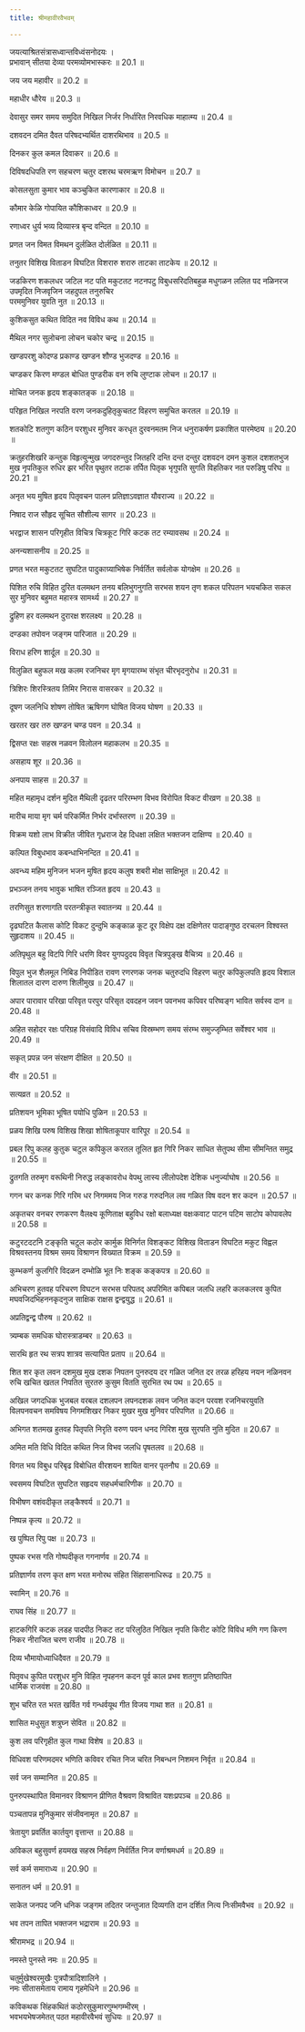 ```yaml
---
title: श्रीमहावीरवैभवम्

---
```

जयत्याश्रितसंत्रासध्वान्तविध्वंसनोदयः ।  
प्रभावान् सीतया देव्या परमव्योमभास्करः ॥ 20.1 ॥

जय जय महावीर ॥ 20.2 ॥

महाधीर धौरेय ॥ 20.3 ॥

देवासुर समर समय समुदित निखिल निर्जर निर्धारित निरवधिक माहात्म्य ॥ 20.4 ॥

दशवदन दमित दैवत परिषदभ्यर्थित दाशरथिभाव ॥ 20.5 ॥

दिनकर कुल कमल दिवाकर ॥ 20.6 ॥

दिविषदधिपति रण सहचरण चतुर दशरथ चरमऋण विमोचन ॥ 20.7 ॥

कोसलसुता कुमार भाव कञ्चुकित कारणाकार ॥ 20.8 ॥

कौमार केळि गोपायित कौशिकाध्वर ॥ 20.9 ॥

रणाध्वर धुर्य भव्य दिव्यास्त्र बृन्द वन्दित ॥ 20.10 ॥

प्रणत जन विमत विमथन दुर्लळित दोर्लळित ॥ 20.11 ॥

तनुतर विशिख विताडन विघटित विशरारु शरारु ताटका ताटकेय ॥ 20.12 ॥

जडकिरण शकलधर जटिल नट पति मकुटतट नटनपटु विबुधसरिदतिबहुळ मधुगळन ललित पद नळिनरज उपमृदित निजवृजिन जहदुपल तनुरुचिर  
परममुनिवर युवति नुत ॥ 20.13 ॥

कुशिकसुत कथित विदित नव विविध कथ ॥ 20.14 ॥

मैथिल नगर सुलोचना लोचन चकोर चन्द्र ॥ 20.15 ॥

खण्डपरशु कोदण्ड प्रकाण्ड खण्डन शौण्ड भुजदण्ड ॥ 20.16 ॥

चण्डकर किरण मण्डल बोधित पुण्डरीक वन रुचि लुण्टाक लोचन ॥ 20.17 ॥

मोचित जनक हृदय शङ्कातङ्क ॥ 20.18 ॥

परिहृत निखिल नरपति वरण जनकदुहितृकुचतट विहरण समुचित करतल ॥ 20.19 ॥

शतकोटि शतगुण कठिन परशुधर मुनिवर करधृत दुरवनमतम निज धनुराकर्षण प्रकाशित पारमेष्ठ्य ॥ 20.20 ॥

क्रतुहरशिखरि कन्तुक विहृत्युन्मुख जगदरुन्तुद जितहरि दन्ति दन्त दन्तुर दशवदन दमन कुशल दशशतभुज मुख नृपतिकुल रुधिर झर भरित पृथुतर तटाक तर्पित पितृक भृगुपति सुगति विहतिकर नत परुडिषु परिघ ॥ 20.21 ॥

अनृत भय मुषित हृदय पितृवचन पालन प्रतिज्ञाऽवज्ञात यौवराज्य ॥ 20.22 ॥

निषाद राज सौहृद सूचित सौशील्य सागर ॥ 20.23 ॥

भरद्वाज शासन परिगृहीत विचित्र चित्रकूट गिरि कटक तट रम्यावसथ ॥ 20.24 ॥

अनन्यशासनीय ॥ 20.25 ॥

प्रणत भरत मकुटतट सुघटित पादुकाग्र्याभिषेक निर्वर्तित सर्वलोक योगक्षेम ॥ 20.26 ॥

पिशित रुचि विहित दुरित वलमथन तनय बलिभुगनुगति सरभस शयन तृण शकल परिपतन भयचकित सकल सुर मुनिवर बहुमत महास्त्र सामर्थ्य ॥ 20.27 ॥

द्रुहिण हर वलमथन दुरारक्ष शरलक्ष्य ॥ 20.28 ॥

दण्डका तपोवन जङ्गम पारिजात ॥ 20.29 ॥

विराध हरिण शार्दूल ॥ 20.30 ॥

विलुळित बहुफल मख कलम रजनिचर मृग मृगयारम्भ संभृत चीरभृदनुरोध ॥ 20.31 ॥

त्रिशिरः शिरस्त्रितय तिमिर निरास वासरकर ॥ 20.32 ॥

दूषण जलनिधि शोषण तोषित ऋषिगण घोषित विजय घोषण ॥ 20.33 ॥

खरतर खर तरु खण्डन चण्ड पवन ॥ 20.34 ॥

द्विसप्त रक्षः सहस्र नळवन विलोलन महाकलभ ॥ 20.35 ॥

असहाय शूर ॥ 20.36 ॥

अनपाय साहस ॥ 20.37 ॥

महित महामृध दर्शन मुदित मैथिली दृढतर परिरम्भण विभव विरोपित विकट वीरव्रण ॥ 20.38 ॥

मारीच माया मृग चर्म परिकर्मित निर्भर दर्भास्तरण ॥ 20.39 ॥

विक्रम यशो लाभ विक्रीत जीवित गृध्रराज देह दिधक्षा लक्षित भक्तजन दाक्षिण्य ॥ 20.40 ॥

कल्पित विबुधभाव कबन्धाभिनन्दित ॥ 20.41 ॥

अवन्ध्य महिम मुनिजन भजन मुषित हृदय कलुष शबरी मोक्ष साक्षिभूत ॥ 20.42 ॥

प्रभञ्जन तनय भावुक भाषित रञ्जित हृदय ॥ 20.43 ॥

तरणिसुत शरणागति परतन्त्रीकृत स्वातन्त्र्य ॥ 20.44 ॥

दृढघटित कैलास कोटि विकट दुन्दुभि कङ्काळ कूट दूर विक्षेप दक्ष दक्षिणेतर पादाङ्गुष्ठ दरचलन विश्वस्त सुहृदाशय ॥ 20.45 ॥

अतिपृथुल बहु विटपि गिरि धरणि विवर युगपदुदय विवृत चित्रपुङ्ख वैचित्र्य ॥ 20.46 ॥

विपुल भुज शैलमूल निबिड निपीडित रावण रणरणक जनक चतुरुदधि विहरण चतुर कपिकुलपति हृदय विशाल शिलातल दारण दारुण शिलीमुख ॥ 20.47 ॥

अपार पारावार परिखा परिवृत परपुर परिसृत दवदहन जवन पवनभव कपिवर परिष्वङ्ग भावित सर्वस्व दान ॥ 20.48 ॥

अहित सहोदर रक्षः परिग्रह विसंवादि विविध सचिव विस्रम्भण समय संरम्भ समुज्जृम्भित सर्वेश्वर भाव ॥ 20.49 ॥

सकृत् प्रपन्न जन संरक्षण दीक्षित ॥ 20.50 ॥

वीर ॥ 20.51 ॥

सत्यव्रत ॥ 20.52 ॥

प्रतिशयन भूमिका भूषित पयोधि पुळिन ॥ 20.53 ॥

प्रळय शिखि परुष विशिख शिखा शोषिताकूपार वारिपूर ॥ 20.54 ॥

प्रबल रिपु कलह कुतुक चटुल कपिकुल करतल तूलित हृत गिरि निकर साधित सेतुपथ सीमा सीमन्तित समुद्र ॥ 20.55 ॥

द्रुतगति तरुमृग वरूथिनी निरुद्ध लङ्कावरोध वेपथु लास्य लीलोपदेश देशिक धनुर्ज्याघोष ॥ 20.56 ॥

गगन चर कनक गिरि गरिम धर निगममय निज गरुड गरुदनिल लव गळित विष वदन शर कदन ॥ 20.57 ॥

अकृतचर वनचर रणकरण वैलक्ष्य कूणिताक्ष बहुविध रक्षो बलाध्यक्ष वक्षःकवाट पाटन पटिम साटोप कोपावलेप ॥ 20.58 ॥

कटुरटदटनि टङ्कृति चटुल कठोर कार्मुक विनिर्गत विशङ्कट विशिख विताडन विघटित मकुट विह्वल विश्रवस्तनय विश्रम समय विश्राणन विख्यात विक्रम ॥ 20.59 ॥

कुम्भकर्ण कुलगिरि विदळन दम्भोळि भूत निः शङ्क कङ्कपत्र ॥ 20.60 ॥

अभिचरण हुतवह परिचरण विघटन सरभस परिपतद् अपरिमित कपिबल जलधि लहरि कलकलरव कुपित मघवजिदभिहननकृदनुज साक्षिक राक्षस द्वन्द्वयुद्ध ॥ 20.61 ॥

अप्रतिद्वन्द्व पौरुष ॥ 20.62 ॥

त्र्यम्बक समधिक घोरास्त्राडम्बर ॥ 20.63 ॥

सारथि हृत रथ सत्रप शात्रव सत्यापित प्रताप ॥ 20.64 ॥

शित शर कृत लवन दशमुख मुख दशक निपतन पुनरुदय दर गळित जनित दर तरळ हरिहय नयन नळिनवन रुचि खचित खतल निपतित सुरतरु कुसुम वितति सुरभित रथ पथ ॥ 20.65 ॥

अखिल जगदधिक भुजबल वरबल दशलपन लपनदशक लवन जनित कदन परवश रजनिचरयुवति विलपनवचन समविषय निगमशिखर निकर मुखर मुख मुनिवर परिपणित ॥ 20.66 ॥

अभिगत शतमख हुतवह पितृपति निरृति वरुण पवन धनद गिरिश मुख सुरपति नुति मुदित ॥ 20.67 ॥

अमित मति विधि विदित कथित निज विभव जलधि पृषतलव ॥ 20.68 ॥

विगत भय विबुध परिबृढ विबोधित वीरशयन शायित वानर पृतनौघ ॥ 20.69 ॥

स्वसमय विघटित सुघटित सहृदय सहधर्मचारिणीक ॥ 20.70 ॥

विभीषण वशंवदीकृत लङ्कैश्वर्य ॥ 20.71 ॥

निष्पन्न कृत्य ॥ 20.72 ॥

ख पुष्पित रिपु पक्ष ॥ 20.73 ॥

पुष्पक रभस गति गोष्पदीकृत गगनार्णव ॥ 20.74 ॥

प्रतिज्ञार्णव तरण कृत क्षण भरत मनोरथ संहित सिंहासनाधिरूढ ॥ 20.75 ॥

स्वामिन् ॥ 20.76 ॥

राघव सिंह ॥ 20.77 ॥

हाटकगिरि कटक लडह पादपीठ निकट तट परिलुठित निखिल नृपति किरीट कोटि विविध मणि गण किरण निकर नीराजित चरण राजीव ॥ 20.78 ॥

दिव्य भौमायोध्याधिदैवत ॥ 20.79 ॥

पितृवध कुपित परशुधर मुनि विहित नृपहनन कदन पूर्व काल प्रभव शतगुण प्रतिष्ठापित  
धार्मिक राजवंश ॥ 20.80 ॥

शुभ चरित रत भरत खर्वित गर्व गन्धर्वयूथ गीत विजय गाथा शत ॥ 20.81 ॥

शासित मधुसुत शत्रुघ्न सेवित ॥ 20.82 ॥

कुश लव परिगृहीत कुल गाथा विशेष ॥ 20.83 ॥

विधिवश परिणमदमर भणिति कविवर रचित निज चरित निबन्धन निशमन निर्वृत ॥ 20.84 ॥

सर्व जन सम्मानित ॥ 20.85 ॥

पुनरुपस्थापित विमानवर विश्राणन प्रीणित वैश्रवण विश्रावित यशःप्रपञ्च ॥ 20.86 ॥

पञ्चतापन्न मुनिकुमार संजीवनामृत ॥ 20.87 ॥

त्रेतायुग प्रवर्तित कार्तयुग वृत्तान्त ॥ 20.88 ॥

अविकल बहुसुवर्ण हयमख सहस्र निर्वहण निर्वर्तित निज वर्णाश्रमधर्म ॥ 20.89 ॥

सर्व कर्म समाराध्य ॥ 20.90 ॥

सनातन धर्म ॥ 20.91 ॥

साकेत जनपद जनि धनिक जङ्गम तदितर जन्तुजात दिव्यगति दान दर्शित नित्य निःसीमवैभव ॥ 20.92 ॥

भव तपन तापित भक्तजन भद्राराम ॥ 20.93 ॥

श्रीरामभद्र ॥ 20.94 ॥

नमस्ते पुनस्ते नमः ॥ 20.95 ॥

चतुर्मुखेश्वरमुखैः पुत्रपौत्रादिशालिने ।  
नमः सीतासमेताय रामाय गृहमेधिने ॥ 20.96 ॥

कविकथक सिंहकथितं कठोरसुकुमारगुम्भगम्भीरम् ।  
भवभयभेषजमेतत् पठत महावीरवैभवं सुधियः ॥ 20.97 ॥